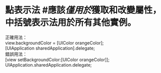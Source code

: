 # 點表示法 #應該*僅用於*獲取和改變屬性，中括號表示法用於所有其他實例。  
正確用法：  
    view.backgroundColor = [UIColor orangeColor];  
    [UIApplication sharedApplication].delegate;  
錯誤用法：  
	[view setBackgroundColor:[UIColor orangeColor]]; 
	UIApplication.sharedApplication.delegate;
